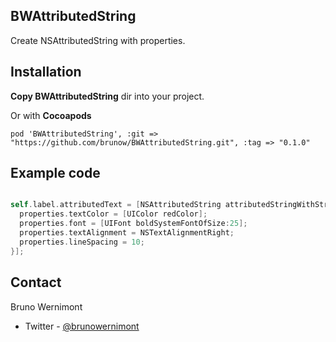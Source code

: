 ## BWAttributedString

Create NSAttributedString with properties.

## Installation

**Copy BWAttributedString** dir into your project.

Or with **Cocoapods**

	pod 'BWAttributedString', :git => "https://github.com/brunow/BWAttributedString.git", :tag => "0.1.0"

## Example code

```objective-c

self.label.attributedText = [NSAttributedString attributedStringWithString:@"Hello\nSecond line" propertiesBlock:^(BWAttributedStringProperties *properties) {
  properties.textColor = [UIColor redColor];
  properties.font = [UIFont boldSystemFontOfSize:25];
  properties.textAlignment = NSTextAlignmentRight;
  properties.lineSpacing = 10;
}];


```

## Contact

Bruno Wernimont

- Twitter - [@brunowernimont](http://twitter.com/brunowernimont)
